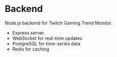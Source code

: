 # Backend

Node.js backend for Twitch Gaming Trend Monitor.

- Express server
- WebSocket for real-time updates
- PostgreSQL for time-series data
- Redis for caching

